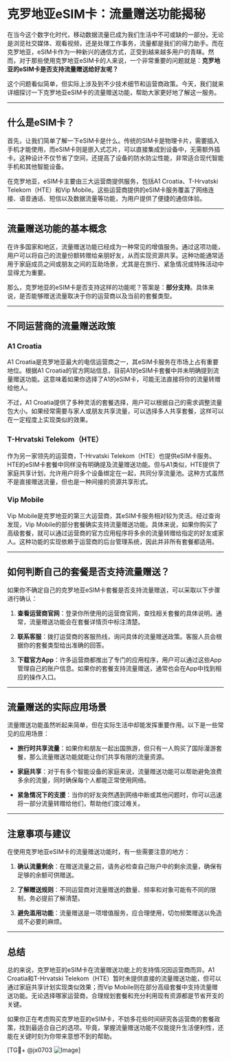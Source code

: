 # 克罗地亚eSIM卡：流量赠送功能揭秘

在当今这个数字化时代，移动数据流量已成为我们生活中不可或缺的一部分。无论是浏览社交媒体、观看视频，还是处理工作事务，流量都是我们的得力助手。而在克罗地亚，eSIM卡作为一种新兴的通信方式，正受到越来越多用户的青睐。然而，对于那些使用克罗地亚eSIM卡的人来说，一个非常重要的问题就是：**克罗地亚的eSIM卡是否支持流量赠送给好友呢？**

这个问题看似简单，但实际上涉及到不少技术细节和运营商政策。今天，我们就来详细探讨一下克罗地亚eSIM卡的流量赠送功能，帮助大家更好地了解这一服务。

---

## 什么是eSIM卡？

首先，让我们简单了解一下eSIM卡是什么。传统的SIM卡是物理卡片，需要插入手机才能使用，而eSIM卡则是嵌入式芯片，可以直接集成到设备中，无需额外插卡。这种设计不仅节省了空间，还提高了设备的防水防尘性能，非常适合现代智能手机和其他智能设备。

在克罗地亚，eSIM卡主要由三大运营商提供服务，包括A1 Croatia、T-Hrvatski Telekom（HTE）和Vip Mobile。这些运营商提供的eSIM卡服务覆盖了网络连接、语音通话、短信以及数据流量等功能，为用户提供了便捷的通信体验。

---

## 流量赠送功能的基本概念

在许多国家和地区，流量赠送功能已经成为一种常见的增值服务。通过这项功能，用户可以将自己的流量份额转赠给亲朋好友，从而实现资源共享。这种功能通常适用于家庭成员之间或朋友之间的互助场景，尤其是在旅行、紧急情况或特殊活动中显得尤为重要。

那么，克罗地亚的eSIM卡是否支持这样的功能呢？答案是：**部分支持**。具体来说，是否能够赠送流量取决于你的运营商以及当前的套餐类型。

---

## 不同运营商的流量赠送政策

### A1 Croatia

A1 Croatia是克罗地亚最大的电信运营商之一，其eSIM卡服务在市场上占有重要地位。根据A1 Croatia的官方网站信息，目前A1的eSIM卡套餐中并未明确提到流量赠送功能。这意味着如果你选择了A1的eSIM卡，可能无法直接将你的流量转赠给他人。

不过，A1 Croatia提供了多种灵活的套餐选择，用户可以根据自己的需求调整流量包大小。如果经常需要与家人或朋友共享流量，可以选择多人共享套餐，这样可以在一定程度上实现类似的效果。

### T-Hrvatski Telekom（HTE）

作为另一家领先的运营商，T-Hrvatski Telekom（HTE）也提供eSIM卡服务。HTE的eSIM卡套餐中同样没有明确提及流量赠送功能。但与A1类似，HTE提供了家庭共享计划，允许用户将多个设备绑定在一起，共同分享流量池。这种方式虽然不是直接赠送流量，但也是一种间接的资源共享形式。

### Vip Mobile

Vip Mobile是克罗地亚的第三大运营商，其eSIM卡服务相对较为灵活。经过查询发现，Vip Mobile的部分套餐确实支持流量赠送功能。具体来说，如果你购买了高级套餐，就可以通过运营商的官方应用程序将多余的流量转赠给指定的好友或家人。这种功能的实现依赖于运营商的后台管理系统，因此并非所有套餐都适用。

---

## 如何判断自己的套餐是否支持流量赠送？

如果你不确定自己的克罗地亚eSIM卡套餐是否支持流量赠送，可以采取以下步骤进行确认：

1. **查看运营商官网**：登录你所使用的运营商官网，查找相关套餐的具体说明。通常，流量赠送功能会在套餐详情页中标注清楚。
   
2. **联系客服**：拨打运营商的客服热线，询问具体的流量赠送政策。客服人员会根据你的套餐类型给出准确的回答。

3. **下载官方App**：许多运营商都推出了专门的应用程序，用户可以通过这些App管理自己的账户信息。如果你的套餐支持流量赠送，通常也会在App中找到相应的操作入口。

---

## 流量赠送的实际应用场景

流量赠送功能虽然听起来简单，但在实际生活中却能发挥重要作用。以下是一些常见的应用场景：

- **旅行时共享流量**：如果你和朋友一起出国旅游，但只有一人购买了国际漫游套餐，那么流量赠送功能就能让你们共享有限的流量资源。
  
- **家庭共享**：对于有多个智能设备的家庭来说，流量赠送功能可以帮助避免浪费多余的流量，同时确保每个人都能正常使用网络。

- **紧急情况下的支援**：当你的好友突然遇到网络中断或其他问题时，你可以迅速将一部分流量转赠给他们，帮助他们度过难关。

---

## 注意事项与建议

在使用克罗地亚eSIM卡的流量赠送功能时，有一些需要注意的地方：

1. **确认流量剩余**：在赠送流量之前，请务必检查自己账户中的剩余流量，确保有足够的余额可供赠送。

2. **了解赠送规则**：不同运营商对流量赠送的数量、频率和对象可能有不同的限制，务必提前了解清楚。

3. **避免滥用功能**：流量赠送是一项增值服务，应合理使用，切勿频繁赠送以免造成不必要的麻烦。

---

## 总结

总的来说，克罗地亚的eSIM卡在流量赠送功能上的支持情况因运营商而异。A1 Croatia和T-Hrvatski Telekom（HTE）暂时未提供直接的流量赠送功能，但可以通过家庭共享计划实现类似效果；而Vip Mobile则在部分高级套餐中支持流量赠送功能。无论选择哪家运营商，合理规划套餐和充分利用现有资源都是节省开支的关键。

如果你正在考虑购买克罗地亚的eSIM卡，不妨多花些时间研究各运营商的套餐政策，找到最适合自己的选项。毕竟，掌握流量赠送功能不仅能提升生活便利性，还能在关键时刻为你带来意想不到的帮助。

[TG💪+ @jx0703 ![Image](https://github.com/user-attachments/assets/dbca1d08-cadb-493c-b0ec-ad6f7a83f270)]